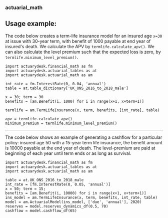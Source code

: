 ### actuarial_math

## Usage example:

The code below creates a term-life insurance model for an insured age `x=30` at issue with 30-year term, with benefit of 1000 payable at end year of insured's death. We calculate the APV by `termlife.calculate_apv()`. We can also calculate the level premium such that the expected loss is zero, by `termlife.minimum_level_premium()`.

```
import actuarydesk.financial_math as fm
import actuarydesk.actuarial_tables as at
import actuarydesk.actuarial_math as am

int_rate = fm.InterestRate(0, 0.04, 'annual')
table = at.table_dictionary['UK_ONS_2016_to_2018_male']

x = 30; term = 30
benefits = [am.Benefit(i, 1000) for i in range(x+1, x+term+1)]

termlife = am.TermLifeInsurance(x, term, benefits, [int_rate], table)

apv = termlife.calculate_apv()
minimum_premium = termlife.minimum_level_premium()
```

---

The code below shows an example of generating a cashflow for a particular policy: insured age 50 with a 15-year term life insurance, the benefit amount is 10000 payable at the end year of death. The level-premium are paid at beginning of each year until term ends or as long as survival.

```
import actuarydesk.financial_math as fm
import actuarydesk.actuarial_tables as at
import actuarydesk.actuarial_math as am

table = at.UK_ONS_2016_to_2018_male
int_rate = [fm.InterestRate(0, 0.05, 'annual')]
x = 50; term = 15;
benefits = [am.Benefit(i, 10000) for i in range(x+1, x+term+1)]
ins_model = am.TermLifeInsurance(x, term, benefits, int_rate, table)
model = am.ActuarialModel(ins_model, ['due', 'annual'], 2020)
reserves = model.reserves_dynamics_df(0.5, 70)
cashflow = model.cashflow_df(65)
```
